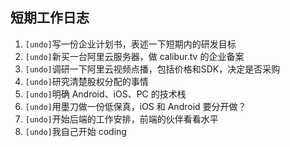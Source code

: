## 短期工作日志

1. `[undo]`写一份企业计划书，表述一下短期内的研发目标
2. `[undo]`新买一台阿里云服务器，做 calibur.tv 的企业备案
3. `[undo]`调研一下阿里云视频点播，包括价格和SDK，决定是否采购
4. `[undo]`研究清楚股权分配的事情
5. `[undo]`明确 Android、iOS、PC 的技术栈
6. `[undo]`用墨刀做一份低保真，iOS 和 Android 要分开做？
7. `[undo]`开始后端的工作安排，前端的伙伴看看水平
8. `[undo]`我自己开始 coding